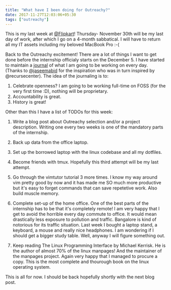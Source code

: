 ```yaml
---
title: "What have I been doing for Outreachy?"
date: 2017-11-27T12:03:06+05:30
tags: ["outreachy"]
---
```


This is my last week at [@Flipkart](https://flipkart.com)! Thursday- November
30th will be my last day of work, after which I go on a 4-month sabbatical. I
will have to return all my IT assets including my beloved MacBook Pro :-( 

Back to the Outreachy excitement! There are a lot of things I want to get done
before the internship officialy starts on the December 5. I have started to
maintain a [journal](https://github.com/aishpant/Journal) of what I am going to
be working on every day. (Thanks to [@jaseemabid](http://twitter.com/jaseemabid)
for the inspiration who was in turn inspired by @recursecenter). The idea of the
journaling is to:

1. Celebrate openness? I am going to be working full-time on FOSS (for the very
   first time :D), nothing will be proprietary.
2. Accountability is great.
3. History is great!

Other than this I have a list of TODOs for this week:

1. Write a blog post about Outreachy selection and/or a project description.
   Writing one every two weeks is one of the mandatory parts of the internship.

2. Back up data from the office laptop.

3. Set up the borrowed laptop with the linux codebase and all my dotfiles.

4. Become friends with tmux. Hopefully this third attempt will be my last
   attempt.

5. Go through the vimtutor tutorial 3 more times. I know my way around vim
   pretty good by now and it has made me SO much more productive but it's easy
   to forget commands that can save repetetive work. Also build muscle memory.

6. Complete set-up of the home office. One of the best parts of the internship
   has to be that it's completely remote! I am very happy that I get to avoid
   the horrible every day commute to office. It would mean drastically less
   exposure to pollution and traffic. Bangalore is kind of notorious for its
   traffic situation. Last week I bought a laptop stand, a keyboard, a mouse and
   really nice headphones. I am wondering if I should get a bigger study table.
   Well, anyway I will figure something out.

7. Keep reading The Linux Programming Interface by Michael Kerrisk. He is the
   author of almost 70% of the linux manpages! And the maintainer of the
   manpages project. Again very happy that I managed to procure a copy. This is
   the most complete and thourough book on the linux operating system.

This is all for now. I should be back hopefully shortly with the next blog post.

